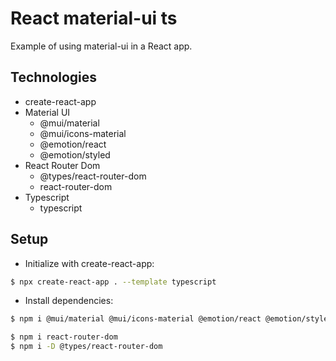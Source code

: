 # React material-ui ts

Example of using material-ui in a React app.

## Technologies

- create-react-app
- Material UI
  - @mui/material
  - @mui/icons-material
  - @emotion/react
  - @emotion/styled
- React Router Dom
  - @types/react-router-dom
  - react-router-dom
- Typescript
  - typescript

## Setup

- Initialize with create-react-app:

```bash
$ npx create-react-app . --template typescript
```

- Install dependencies:

```bash
$ npm i @mui/material @mui/icons-material @emotion/react @emotion/styled

$ npm i react-router-dom
$ npm i -D @types/react-router-dom
```
